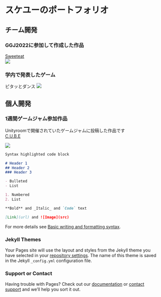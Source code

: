 # スケユーのポートフォリオ
## チーム開発

### GGJ2022に参加して作成した作品

[Sweeteat](https://globalgamejam.org/2022/games/sweeteat-5)  
![](https://ggj.s3.amazonaws.com/styles/game_content__wide/games/screenshots/2022/01/446656/amateur_eater_club_2022_01_30_16_50_09.png?itok=9xZeoCjP&timestamp=1643529082)


### 学内で発表したゲーム
ピタッとダンス
![](https://user-images.githubusercontent.com/74404144/171361316-a9450d7a-0747-4096-a779-266ded69ea9b.gif)


## 個人開発

### 1週間ゲームジャム参加作品
Unityroomで開催されていたゲームジャムに投稿した作品です  
[C.U.B.E](https://unityroom.com/games/c_u_b_e)

![](https://user-images.githubusercontent.com/74404144/171217871-2133c546-9de9-41eb-b382-59a867f33fe1.gif)



```markdown
Syntax highlighted code block

# Header 1
## Header 2
### Header 3

- Bulleted
- List

1. Numbered
2. List

**Bold** and _Italic_ and `Code` text

[Link](url) and ![Image](src)
```

For more details see [Basic writing and formatting syntax](https://docs.github.com/en/github/writing-on-github/getting-started-with-writing-and-formatting-on-github/basic-writing-and-formatting-syntax).

### Jekyll Themes

Your Pages site will use the layout and styles from the Jekyll theme you have selected in your [repository settings](https://github.com/sukeU/sukeU.github.io/settings/pages). The name of this theme is saved in the Jekyll `_config.yml` configuration file.

### Support or Contact

Having trouble with Pages? Check out our [documentation](https://docs.github.com/categories/github-pages-basics/) or [contact support](https://support.github.com/contact) and we’ll help you sort it out.
